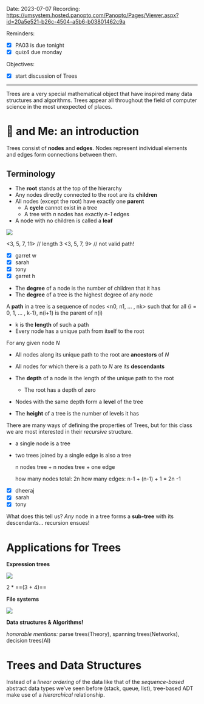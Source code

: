 

Date: 2023-07-07
Recording: https://umsystem.hosted.panopto.com/Panopto/Pages/Viewer.aspx?id=20a5e521-b26c-4504-a5b6-b03801462c9a

Reminders:
* [x] PA03 is due tonight
* [x] quiz4 due monday

Objectives:
* [x] start discussion of Trees

---

Trees are a very special mathematical object that have inspired many data structures and algorithms. Trees appear all throughout the field of computer science in the most unexpected of places.

# 🌲 and Me: an introduction

Trees consist of **nodes** and **edges**. Nodes represent individual elements and edges form connections between them.

## Terminology

* The **root** stands at the top of the hierarchy
* Any nodes directly connected to the root are its **children**
* All nodes (except the root) have exactly one **parent**
  * A **cycle** cannot exist in a tree
  * A tree with _n_ nodes has exactly _n-1_ edges
* A node with no children is called a **leaf**

![](img%2Ftree-terminology.png)

<3, 5, 7, 11> // length 3
<3, 5, 7, 9> // not valid path!

* [x] garret w
* [x] sarah
* [x] tony
* [x] garret h

* The **degree** of a node is the number of children that it has
* The **degree** of a tree is the highest degree of any node

A **path** in a tree is a sequence of nodes <n0, n1, ... , nk> such that for all {i = 0, 1, ... , k-1}, n(i+1) is the parent of n(i)
  * k is the **length** of such a path
  * Every node has a unique path from itself to the root

For any given node _N_
* All nodes along its unique path to the root are **ancestors** of _N_
* All nodes for which there is a path to _N_ are its **descendants**

* The **depth** of a node is the length of the unique path to the root
  * The root has a depth of zero
* Nodes with the same depth form a **level** of the tree
* The **height** of a tree is the number of levels it has

There are many ways of defining the properties of Trees, but for this class we are most interested in their _recursive_ structure.

  * a single node is a tree
  * two trees joined by a single edge is also a tree

    n nodes tree + n nodes tree + one edge

    how many nodes total: 2n
    how many edges: n-1 + (n-1) + 1 = 2n -1

* [x] dheeraj
* [x] sarah
* [x] tony

What does this tell us? _Any_ node in a tree forms a **sub-tree** with its descendants... recursion ensues!

# Applications for Trees

**Expression trees**

![](img%2Fexpression-tree.png)

2 * ==(3 + 4)==


**File systems**

![](img%2Fdirectory-tree.png)


**Data structures & Algorithms!**

_honorable mentions:_ parse trees(Theory), spanning trees(Networks), decision trees(AI)

# Trees and Data Structures

Instead of a _linear ordering_ of the data like that of the _sequence-based_ abstract data types we’ve seen before (stack, queue, list), tree-based ADT make use of a _hierarchical_ relationship. 


